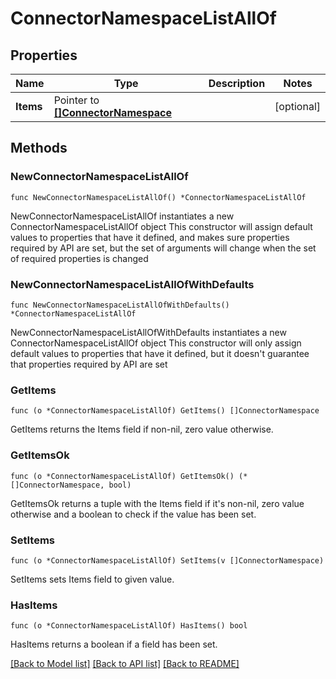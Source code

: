 # ConnectorNamespaceListAllOf

## Properties

Name | Type | Description | Notes
------------ | ------------- | ------------- | -------------
**Items** | Pointer to [**[]ConnectorNamespace**](ConnectorNamespace.md) |  | [optional] 

## Methods

### NewConnectorNamespaceListAllOf

`func NewConnectorNamespaceListAllOf() *ConnectorNamespaceListAllOf`

NewConnectorNamespaceListAllOf instantiates a new ConnectorNamespaceListAllOf object
This constructor will assign default values to properties that have it defined,
and makes sure properties required by API are set, but the set of arguments
will change when the set of required properties is changed

### NewConnectorNamespaceListAllOfWithDefaults

`func NewConnectorNamespaceListAllOfWithDefaults() *ConnectorNamespaceListAllOf`

NewConnectorNamespaceListAllOfWithDefaults instantiates a new ConnectorNamespaceListAllOf object
This constructor will only assign default values to properties that have it defined,
but it doesn't guarantee that properties required by API are set

### GetItems

`func (o *ConnectorNamespaceListAllOf) GetItems() []ConnectorNamespace`

GetItems returns the Items field if non-nil, zero value otherwise.

### GetItemsOk

`func (o *ConnectorNamespaceListAllOf) GetItemsOk() (*[]ConnectorNamespace, bool)`

GetItemsOk returns a tuple with the Items field if it's non-nil, zero value otherwise
and a boolean to check if the value has been set.

### SetItems

`func (o *ConnectorNamespaceListAllOf) SetItems(v []ConnectorNamespace)`

SetItems sets Items field to given value.

### HasItems

`func (o *ConnectorNamespaceListAllOf) HasItems() bool`

HasItems returns a boolean if a field has been set.


[[Back to Model list]](../README.md#documentation-for-models) [[Back to API list]](../README.md#documentation-for-api-endpoints) [[Back to README]](../README.md)


